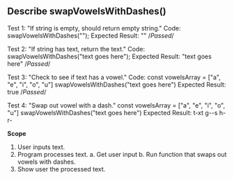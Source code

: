 


## Describe swapVowelsWithDashes()

Test 1: "If string is empty, should return empty string."
Code: swapVowelsWithDashes("");
Expected Result: ""
/*Passed*/

Test 2: "If string has text, return the text."
Code: swapVowelsWithDashes("text goes here");
Expected Result: "text goes here"
/*Passed*/

Test 3: "Check to see if text has a vowel."
Code: 
const vowelsArray = ["a", "e", "i", "o", "u"]
swapVowelsWithDashes("text goes here")
Expected Result: true
/*Passed*/

Test 4: "Swap out vowel with a dash."
const vowelsArray = ["a", "e", "i", "o", "u"]
swapVowelsWithDashes("text goes here")
Expected Result: t-xt g--s h-r-

**Scope**
1. User inputs text.
2. Program processes text.
  a. Get user input
  b. Run function that swaps out vowels with dashes.
3. Show user the processed text.
